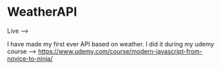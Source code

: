 # WeatherAPI

Live -->

I have made my first ever API based on weather. 
I did it during my udemy course --> https://www.udemy.com/course/modern-javascript-from-novice-to-ninja/
